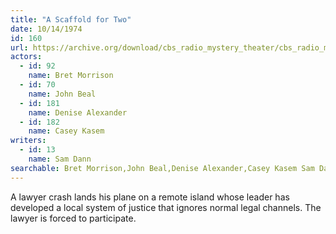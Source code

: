 ```yaml
---
title: "A Scaffold for Two"
date: 10/14/1974
id: 160
url: https://archive.org/download/cbs_radio_mystery_theater/cbs_radio_mystery_theater-0151-0200.zip/cbs_radio_mystery_theater-0151-0200%2Fcbsrmt_0160_a_scaffold_for_two.mp3
actors:  
  - id: 92
    name: Bret Morrison  
  - id: 70
    name: John Beal  
  - id: 181
    name: Denise Alexander  
  - id: 182
    name: Casey Kasem
writers:  
  - id: 13
    name: Sam Dann
searchable: Bret Morrison,John Beal,Denise Alexander,Casey Kasem Sam Dann
---
```

A lawyer crash lands his plane on a remote island whose leader has developed a local system of justice that ignores normal legal channels. The lawyer is forced to participate.